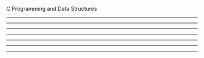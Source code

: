 C Programming and Data Structures 
*    *  *****  *     *   *****             *****      *****    *****  
*   *     *    **    *  *                 *     *     *       *     * 
*  *      *    * *   *  *                       *     *       *     * 
***       *    *  *  *  *   ***     *****      *      *****    *****  
*  *      *    *   * *  *     *               *           *   *     * 
*   *     *    *    **  *     *              *            *   *     * 
*     * *****  *     *   *****              *******   *****    *****  
